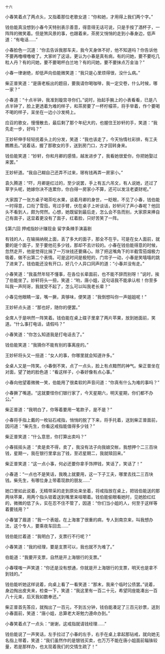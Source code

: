     十六 

   小春笑着点了两点头，又指着那位老歌女道：“你和她，才用得上我们两个字。”

   钱伯能真没想到小春今天特别表示善意，得意得无话可说，只是手按了酒杯子，一阵阵的微笑着。但是煞风景的事，也跟着来，茶房又悄悄的走到小春身边，低声道：“有电话……”

   小春脸色一沉道：“你去告诉我那车夫，我今天身体不好，他不知道吗？你告诉他不要再噜哩噜唆了。大家听了这话，更认为小春是真有病，有的问她，要不要吃几粒人丹？有的问她，要不要喝杯白兰地？有的问她，要不要抹点万金油？”

   小春一律谢绝，却低声向伯能微笑道：“我只是心里烦得很，没什么病。”

   柴正普笑道：“是唐老板出的题目，要我请你喝咖啡，我一定交卷，什么时候，哪一家？”

   小春道：“十点半钟，我准到璇宫寻你们。”说时，抬起手腕上的小表看看，已是八点半钟了，脸上更透着为难的样子，和茶房要了一杯柠檬茶，将手举着，作个要喝不喝的样子，呆坐在一边小沙发椅上。

   应召的歌女，慢慢散去，最后剩了那个年纪大的，也握住王妙轩的手，笑道：“我先走一步，好吗？”

   王妙轩伸手轻轻抚着头上的分发，笑道：“我也该走了，今天怡情社彩排，有工夫瞧瞧去。”说着话，握了那歌女的手，送到房门口，方才回转身来。

   钱伯能笑道：“妙轩，你和月卿的感情，越发进步了，我看她很爱你，你把她娶过来罢。”

   王妙轩道。“我自己糊自己还弄不过来，琊有钱再弄一房家小。”

   袁久腾道：“吓，月卿是红过的，至少说罢，手上有五六吊文，有人说她，还过了草字头呢，她嫁你决不连累你，你白得一房家小不算，还可以发注老婆财呢。”

   大家围了一张方桌子喝茶吃水果，谈着月卿的身世，一眨眼，不见了小春，钱伯能一时得意，口衔了雪茄，弯过手臂，伏在桌子上听谈话，妙轩问了声小春呢？他回头不看到人，颇为愕然。心想，她既留到最后走，怎么会不告而别，大家原来捧自己有面子，这显着更没有了面子，红着脸，只好苦笑了一阵。

   §第六回 押戒指妙计赚现金 留字条辣手演喜剧

   有钱的人，在输捐纳税上面，丢了多大的面子，那全不在乎。可是在女人面前，就要的是个面子，至于要他花多少钱，那却不去计较的。小春在钱伯能得意的时候，忽然走开，他是觉得比捐了一万块钱还要痛心。除了把这嘴角下的半截雪茄烟极力吸着，做不出第二个表情。可是这时间是极短的，门帘子一动，小春是笑嘻嘻的跳了进来了。钱伯能还没有开口，好几个人异口同声的道：“小春并没有走。”

   小春笑道：“我虽然年轻不懂事，在各位长辈面前，也不能不辞而别呀！”说时，挨了伯能坐了。妙轩将头一扭，笑道：“哟，唐小姐，这句话我不能承认啦！你至多叫我一声阿哥，我就受不起了，怎么可以叫我老长辈？”

   小春见他眼睛一溜，嘴一撅，真够味，便笑道：“我倒想叫你一声姐姐呢！”

   王妙轩点头道：“那也好，随你的便罢。”

   全席人于是哄然一阵笑着。钱伯能在桌上碟子里拿了两片苹果，放到她面前，笑道。“什么事打电话，请假吗？”

   小春笑道：“你怎么知道我是打电话去了。”

   钱伯能笑道：“我猜你不能有别的事离座的。”

   王妙轩将头又一扭道：“女人的事，你哪里就会知道许多。”

   全桌人又是一阵笑。小春倒不笑，点了一点头，脸上有点黯然的神气。柴正普坐在对面，望了她的脸色道：“看这样子，小春好像有点心事。”

   小春向他望着微微一笑，伯能用了很柔软的声音问道：“你真有什么为难的事吗？”

   小春撅了嘴道。“这就要怪你们银行家了，今天星期六，明天星期，你们都不办公。”

   柴正普道：“我明白了，你等着要用一笔款子，是不是？”

   小春将手指上戴的一枚钻石戒指，悄悄的脱了下来，将手托着，送到柴正普面前，因问道：“柴先生，你看这戒指能值得多少钱？”

   柴正普笑道：“什么意思，你打算出卖吗？”

   小春摇摇头道：“卖是卖不得，卖了，我没有法子向我娘交帐，我想押个二三百块钱，星期一，我在银行里拿出了钱，至迟星期二，我就赎回来。”

   柴正普笑道：“这一点小事，何必还要你拿手饰押钱，笑话了，笑话了！”

   小春道：“一点也不是笑话，我晚上就要用，这一下子工夫，哪里去找二三百块钱。柴先生，有哪位身上带着现款的朋友……”

   她口里如此说着，无精带采的走到原处来坐着，将戒指放在桌上，把钱伯能送的那两块苹果，用两个指头钳着送到嘴里来咀嚼着。钱伯能偷眼看她时，见她脸红红的，微微的低了头，实在忍不住不管了，因道：“你们当小姐的人，何至于这样等着要钱用？”

   小春皱了眉道：“我一个表姐，在上海害了很重的病，专人到南京来，叫我想办法，这个专人，要乘夜车回去……”

   钱伯能拦着道：“我明白了，支票行不行呢？”

   小春笑道：“我的经理，要是支票可以，我也就不为难了。”

   伯能道：“我要开支票，自然是开上海银行的支票。”

   小春噗嗤一声笑道：“你还是没有想通，你就是开上海银行的支票，明天也是拿不到钱的。”

   钱伯能听她这样说着，向桌上看了一看笑道：“那末，我来个临时公债罢。”说着，身边掏出皮夹来，检查一下，笑道：“我这里有一百二十元，希望同座能凑出一百八十元来，后天我如数奉还。”

   柴正普首先答应，就掏出了一百元，不到五分钟，钱伯能凑足了三百元钞票，送到小春面前，笑道：“唐小姐，总算老大哥勉力遵命办到。”

   小春笑着点了一点头：“谢谢，这戒指就请钱经理……”

   钱伯能说了一声笑话，左手拉过了小春的左手，右手在桌上拿起那钻戒，就向她无名指上带着，笑道：“我们虽然作的是银钱买卖，也万万不能在唐小姐面前辎铢较量，若是那样办，也太现着我们的交情生疏了！”

